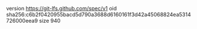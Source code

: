 version https://git-lfs.github.com/spec/v1
oid sha256:c6b2f0420955bacd5d790a3688d6160161f3d42a45068824ea5314726000eea9
size 940
